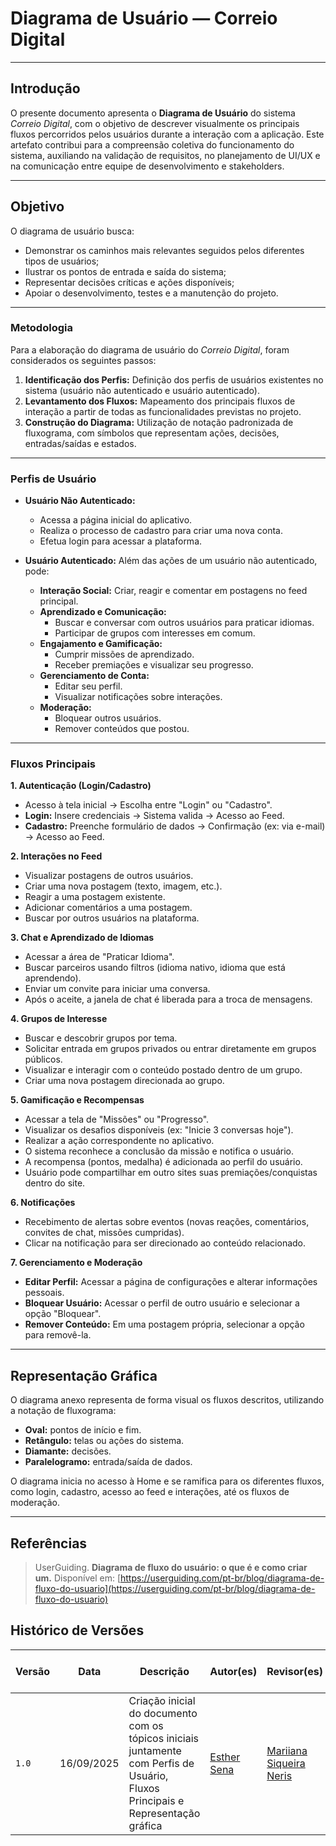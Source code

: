 # Diagrama de Usuário — Correio Digital

---

## Introdução

O presente documento apresenta o **Diagrama de Usuário** do sistema *Correio Digital*, com o objetivo de descrever visualmente os principais fluxos percorridos pelos usuários durante a interação com a aplicação. Este artefato contribui para a compreensão coletiva do funcionamento do sistema, auxiliando na validação de requisitos, no planejamento de UI/UX e na comunicação entre equipe de desenvolvimento e stakeholders.

---

## Objetivo

O diagrama de usuário busca:

* Demonstrar os caminhos mais relevantes seguidos pelos diferentes tipos de usuários;
* Ilustrar os pontos de entrada e saída do sistema;
* Representar decisões críticas e ações disponíveis;
* Apoiar o desenvolvimento, testes e a manutenção do projeto.

---

### **Metodologia**

Para a elaboração do diagrama de usuário do *Correio Digital*, foram considerados os seguintes passos:

1.  **Identificação dos Perfis:** Definição dos perfis de usuários existentes no sistema (usuário não autenticado e usuário autenticado).
2.  **Levantamento dos Fluxos:** Mapeamento dos principais fluxos de interação a partir de todas as funcionalidades previstas no projeto.
3.  **Construção do Diagrama:** Utilização de notação padronizada de fluxograma, com símbolos que representam ações, decisões, entradas/saídas e estados.

---

### **Perfis de Usuário**

* **Usuário Não Autenticado:**
    * Acessa a página inicial do aplicativo.
    * Realiza o processo de cadastro para criar uma nova conta.
    * Efetua login para acessar a plataforma.

* **Usuário Autenticado:** Além das ações de um usuário não autenticado, pode:
    * **Interação Social:** Criar, reagir e comentar em postagens no feed principal.
    * **Aprendizado e Comunicação:**
        * Buscar e conversar com outros usuários para praticar idiomas.
        * Participar de grupos com interesses em comum.
    * **Engajamento e Gamificação:**
        * Cumprir missões de aprendizado.
        * Receber premiações e visualizar seu progresso.
    * **Gerenciamento de Conta:**
        * Editar seu perfil.
        * Visualizar notificações sobre interações.
    * **Moderação:**
        * Bloquear outros usuários.
        * Remover conteúdos que postou.

---

### **Fluxos Principais**

**1. Autenticação (Login/Cadastro)**
* Acesso à tela inicial → Escolha entre "Login" ou "Cadastro".
* **Login:** Insere credenciais → Sistema valida → Acesso ao Feed.
* **Cadastro:** Preenche formulário de dados → Confirmação (ex: via e-mail) → Acesso ao Feed.

**2. Interações no Feed**
* Visualizar postagens de outros usuários.
* Criar uma nova postagem (texto, imagem, etc.).
* Reagir a uma postagem existente.
* Adicionar comentários a uma postagem.
* Buscar por outros usuários na plataforma.

**3. Chat e Aprendizado de Idiomas**
* Acessar a área de "Praticar Idioma".
* Buscar parceiros usando filtros (idioma nativo, idioma que está aprendendo).
* Enviar um convite para iniciar uma conversa.
* Após o aceite, a janela de chat é liberada para a troca de mensagens.

**4. Grupos de Interesse**
* Buscar e descobrir grupos por tema.
* Solicitar entrada em grupos privados ou entrar diretamente em grupos públicos.
* Visualizar e interagir com o conteúdo postado dentro de um grupo.
* Criar uma nova postagem direcionada ao grupo.

**5. Gamificação e Recompensas**
* Acessar a tela de "Missões" ou "Progresso".
* Visualizar os desafios disponíveis (ex: "Inicie 3 conversas hoje").
* Realizar a ação correspondente no aplicativo.
* O sistema reconhece a conclusão da missão e notifica o usuário.
* A recompensa (pontos, medalha) é adicionada ao perfil do usuário.
* Usuário pode compartilhar em outro sites suas premiações/conquistas dentro do site.

**6. Notificações**
* Recebimento de alertas sobre eventos (novas reações, comentários, convites de chat, missões cumpridas).
* Clicar na notificação para ser direcionado ao conteúdo relacionado.

**7. Gerenciamento e Moderação**
* **Editar Perfil:** Acessar a página de configurações e alterar informações pessoais.
* **Bloquear Usuário:** Acessar o perfil de outro usuário e selecionar a opção "Bloquear".
* **Remover Conteúdo:** Em uma postagem própria, selecionar a opção para removê-la.

---

## Representação Gráfica

O diagrama anexo representa de forma visual os fluxos descritos, utilizando a notação de fluxograma:

* **Oval:** pontos de início e fim.
* **Retângulo:** telas ou ações do sistema.
* **Diamante:** decisões.
* **Paralelogramo:** entrada/saída de dados.

O diagrama inicia no acesso à Home e se ramifica para os diferentes fluxos, como login, cadastro, acesso ao feed e interações, até os fluxos de moderação.

---
## Referências


> UserGuiding. **Diagrama de fluxo do usuário: o que é e como criar um.** Disponível em: [https://userguiding.com/pt-br/blog/diagrama-de-fluxo-do-usuario](https://userguiding.com/pt-br/blog/diagrama-de-fluxo-do-usuario)

## Histórico de Versões

| Versão | Data       | Descrição  | Autor(es) | Revisor(es) | Detalhes  da revisão |
|--------|-----------|-----------------------------|-----------|-------------|----------|
| `1.0`  | 16/09/2025 | Criação inicial do documento com os tópicos iniciais juntamente com Perfis de Usuário, Fluxos Principais e Representação gráfica |[Esther Sena](https://github.com/esmsena) | [Mariiana Siqueira Neris](https://github.com/Maryyscreuza) | |

